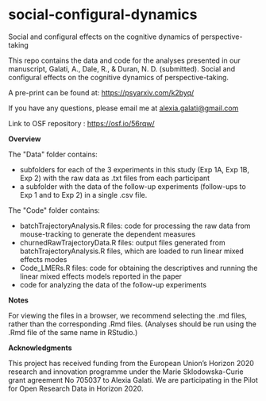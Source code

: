 # social-configural-dynamics

Social and configural effects on the cognitive dynamics of perspective-taking

This repo contains the data and code for the analyses presented in our manuscript, Galati, A., Dale, R., & Duran, N. D. (submitted). Social and configural effects on the cognitive dynamics of perspective-taking.

A pre-print can be found at: https://psyarxiv.com/k2byq/

If you have any questions, please email me at alexia.galati@gmail.com

Link to OSF repository : https://osf.io/56rqw/

<b>Overview</b>

The "Data" folder contains:
<ul><li>subfolders for each of the 3 experiments in this study (Exp 1A, Exp 1B, Exp 2) with the raw data as .txt files from each participant</li>
<li>a subfolder with the data of the follow-up experiments (follow-ups to Exp 1 and to Exp 2) in a single .csv file.</li></ul> 

The "Code" folder contains: 
<ul><li> batchTrajectoryAnalysis.R files: code for processing the raw data from mouse-tracking to generate the dependent measures</li>
<li>churnedRawTrajectoryData.R files: output files generated from batchTrajectoryAnalysis.R files, which are loaded to run linear mixed effects modes</li>
<li> Code_LMERs.R files: code for obtaining the descriptives and running the linear mixed effects models reported in the paper</li> 
<li> code for analyzing the data of the follow-up experiments</li></ul>



<b>Notes</b>

For viewing the files in a browser, we recommend selecting the .md files, rather than the corresponding .Rmd files. (Analyses should be run using the .Rmd file of the same name in RStudio.) 


<b>Acknowledgments</b>

This project has received funding from the European Union’s Horizon 2020 research and innovation programme under the Marie Sklodowska-Curie grant agreement No 705037 to Alexia Galati. We are participating in the Pilot for Open Research Data in Horizon 2020.